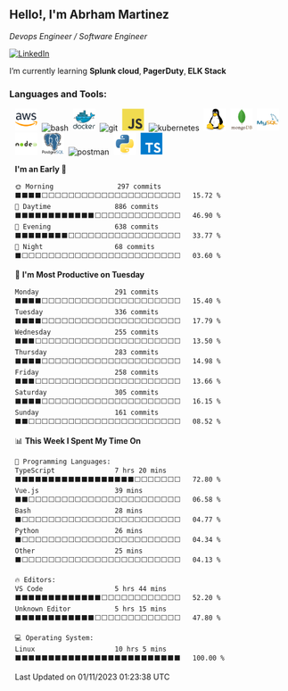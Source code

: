  ## Hello!, I'm Abrham Martinez
*Devops Engineer / Software Engineer*

[![LinkedIn](https://img.shields.io/badge/LinkedIn-0073b1?logo=linkedin&style=flat-square&logoColor=white)](https://www.linkedin.com/in/abrhammtz/)

<p>
I’m currently learning <b>Splunk cloud</b>,<b> PagerDuty</b>,<b> ELK Stack</b>
</p>

<h3 align="left">Languages and Tools:</h3> 
<div style="padding-left: 10px;"> 
<img src="https://raw.githubusercontent.com/devicons/devicon/master/icons/amazonwebservices/amazonwebservices-original-wordmark.svg" alt="aws" width="40" height="40"/>&nbsp; 
<img src="https://www.vectorlogo.zone/logos/gnu_bash/gnu_bash-icon.svg" alt="bash" width="40" height="40"/>&nbsp; 
<img src="https://raw.githubusercontent.com/devicons/devicon/master/icons/docker/docker-original-wordmark.svg" alt="docker" width="40" height="40"/>&nbsp; 
<img src="https://www.vectorlogo.zone/logos/git-scm/git-scm-icon.svg" alt="git" width="40" height="40"/>&nbsp; 
<img src="https://raw.githubusercontent.com/devicons/devicon/master/icons/javascript/javascript-original.svg" alt="javascript" width="40" height="40"/>&nbsp; 
<img src="https://www.vectorlogo.zone/logos/kubernetes/kubernetes-icon.svg" alt="kubernetes" width="40" height="40"/>&nbsp; 
<img src="https://raw.githubusercontent.com/devicons/devicon/master/icons/linux/linux-original.svg" alt="linux" width="40" height="40"/>&nbsp; 
<img src="https://raw.githubusercontent.com/devicons/devicon/master/icons/mongodb/mongodb-original-wordmark.svg" alt="mongodb" width="40" height="40"/>&nbsp; 
<img src="https://raw.githubusercontent.com/devicons/devicon/master/icons/mysql/mysql-original-wordmark.svg" alt="mysql" width="40" height="40"/>&nbsp; 
<img src="https://raw.githubusercontent.com/devicons/devicon/master/icons/nodejs/nodejs-original-wordmark.svg" alt="nodejs" width="40" height="40"/>&nbsp; 
<img src="https://raw.githubusercontent.com/devicons/devicon/master/icons/postgresql/postgresql-original-wordmark.svg" alt="postgresql" width="40" height="40"/>&nbsp; 
<img src="https://www.vectorlogo.zone/logos/getpostman/getpostman-icon.svg" alt="postman" width="40" height="40"/>&nbsp; 
<img src="https://raw.githubusercontent.com/devicons/devicon/master/icons/python/python-original.svg" alt="python" width="40" height="40"/>&nbsp; 
<img src="https://raw.githubusercontent.com/devicons/devicon/master/icons/typescript/typescript-original.svg" alt="typescript" width="40" height="40"/>&nbsp; 
</di>

<!--START_SECTION:waka-->
**I'm an Early 🐤** 

```text
🌞 Morning                297 commits         ⬛⬛⬛⬛⬜⬜⬜⬜⬜⬜⬜⬜⬜⬜⬜⬜⬜⬜⬜⬜⬜⬜⬜⬜⬜   15.72 % 
🌆 Daytime                886 commits         ⬛⬛⬛⬛⬛⬛⬛⬛⬛⬛⬛⬛⬜⬜⬜⬜⬜⬜⬜⬜⬜⬜⬜⬜⬜   46.90 % 
🌃 Evening                638 commits         ⬛⬛⬛⬛⬛⬛⬛⬛⬜⬜⬜⬜⬜⬜⬜⬜⬜⬜⬜⬜⬜⬜⬜⬜⬜   33.77 % 
🌙 Night                  68 commits          ⬛⬜⬜⬜⬜⬜⬜⬜⬜⬜⬜⬜⬜⬜⬜⬜⬜⬜⬜⬜⬜⬜⬜⬜⬜   03.60 % 
```
📅 **I'm Most Productive on Tuesday** 

```text
Monday                   291 commits         ⬛⬛⬛⬛⬜⬜⬜⬜⬜⬜⬜⬜⬜⬜⬜⬜⬜⬜⬜⬜⬜⬜⬜⬜⬜   15.40 % 
Tuesday                  336 commits         ⬛⬛⬛⬛⬜⬜⬜⬜⬜⬜⬜⬜⬜⬜⬜⬜⬜⬜⬜⬜⬜⬜⬜⬜⬜   17.79 % 
Wednesday                255 commits         ⬛⬛⬛⬜⬜⬜⬜⬜⬜⬜⬜⬜⬜⬜⬜⬜⬜⬜⬜⬜⬜⬜⬜⬜⬜   13.50 % 
Thursday                 283 commits         ⬛⬛⬛⬛⬜⬜⬜⬜⬜⬜⬜⬜⬜⬜⬜⬜⬜⬜⬜⬜⬜⬜⬜⬜⬜   14.98 % 
Friday                   258 commits         ⬛⬛⬛⬜⬜⬜⬜⬜⬜⬜⬜⬜⬜⬜⬜⬜⬜⬜⬜⬜⬜⬜⬜⬜⬜   13.66 % 
Saturday                 305 commits         ⬛⬛⬛⬛⬜⬜⬜⬜⬜⬜⬜⬜⬜⬜⬜⬜⬜⬜⬜⬜⬜⬜⬜⬜⬜   16.15 % 
Sunday                   161 commits         ⬛⬛⬜⬜⬜⬜⬜⬜⬜⬜⬜⬜⬜⬜⬜⬜⬜⬜⬜⬜⬜⬜⬜⬜⬜   08.52 % 
```


📊 **This Week I Spent My Time On** 

```text
💬 Programming Languages: 
TypeScript               7 hrs 20 mins       ⬛⬛⬛⬛⬛⬛⬛⬛⬛⬛⬛⬛⬛⬛⬛⬛⬛⬛⬜⬜⬜⬜⬜⬜⬜   72.80 % 
Vue.js                   39 mins             ⬛⬛⬜⬜⬜⬜⬜⬜⬜⬜⬜⬜⬜⬜⬜⬜⬜⬜⬜⬜⬜⬜⬜⬜⬜   06.58 % 
Bash                     28 mins             ⬛⬜⬜⬜⬜⬜⬜⬜⬜⬜⬜⬜⬜⬜⬜⬜⬜⬜⬜⬜⬜⬜⬜⬜⬜   04.77 % 
Python                   26 mins             ⬛⬜⬜⬜⬜⬜⬜⬜⬜⬜⬜⬜⬜⬜⬜⬜⬜⬜⬜⬜⬜⬜⬜⬜⬜   04.34 % 
Other                    25 mins             ⬛⬜⬜⬜⬜⬜⬜⬜⬜⬜⬜⬜⬜⬜⬜⬜⬜⬜⬜⬜⬜⬜⬜⬜⬜   04.13 % 

🔥 Editors: 
VS Code                  5 hrs 44 mins       ⬛⬛⬛⬛⬛⬛⬛⬛⬛⬛⬛⬛⬛⬜⬜⬜⬜⬜⬜⬜⬜⬜⬜⬜⬜   52.20 % 
Unknown Editor           5 hrs 15 mins       ⬛⬛⬛⬛⬛⬛⬛⬛⬛⬛⬛⬛⬜⬜⬜⬜⬜⬜⬜⬜⬜⬜⬜⬜⬜   47.80 % 

💻 Operating System: 
Linux                    10 hrs 5 mins       ⬛⬛⬛⬛⬛⬛⬛⬛⬛⬛⬛⬛⬛⬛⬛⬛⬛⬛⬛⬛⬛⬛⬛⬛⬛   100.00 % 
```


 Last Updated on 01/11/2023 01:23:38 UTC
<!--END_SECTION:waka-->




